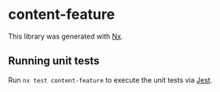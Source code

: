 # content-feature

This library was generated with [Nx](https://nx.dev).

## Running unit tests

Run `nx test content-feature` to execute the unit tests via [Jest](https://jestjs.io).
